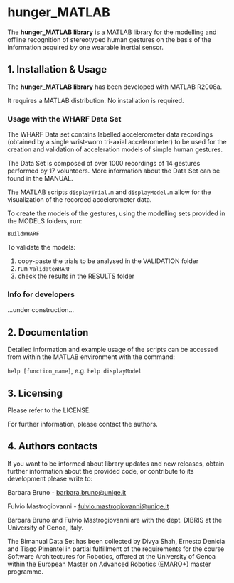 # hunger_MATLAB

The **hunger_MATLAB library** is a MATLAB library for the modelling and offline recognition of stereotyped human gestures on the basis of the information acquired by one wearable inertial sensor.

## 1. Installation & Usage

The **hunger_MATLAB library** has been developed with MATLAB R2008a.

It requires a MATLAB distribution. No installation is required.

### Usage with the WHARF Data Set

The WHARF Data set contains labelled accelerometer data recordings (obtained by a single wrist-worn 
tri-axial accelerometer) to be used for the creation and validation of acceleration 
models of simple human gestures.

The Data Set is composed of over 1000 recordings of 14 gestures performed by 17 volunteers. More information about the Data Set can be found in the MANUAL.

The MATLAB scripts `displayTrial.m` and `displayModel.m` allow for the visualization 
of the recorded accelerometer data.

To create the models of the gestures, using the modelling sets provided in the MODELS folders, run:

`BuildWHARF`

To validate the models:

1. copy-paste the trials to be analysed in the VALIDATION folder
2. run `ValidateWHARF`
3. check the results in the RESULTS folder

### Info for developers

...under construction...

## 2. Documentation

Detailed information and example usage of the scripts can be
 accessed from within the MATLAB environment with the command:

`help [function_name]`, e.g.
 `help displayModel`

## 3. Licensing

Please refer to the LICENSE.

For further information, please contact the authors.

## 4. Authors contacts

If you want to be informed about library updates and new releases, obtain further information about the provided code, or contribute to its development please write to:

Barbara Bruno - barbara.bruno@unige.it

Fulvio Mastrogiovanni - fulvio.mastrogiovanni@unige.it

Barbara Bruno and Fulvio Mastrogiovanni are with the dept. DIBRIS at the University of Genoa, Italy.

The Bimanual Data Set has been collected by Divya Shah, Ernesto Denicia and Tiago Pimentel in partial fulfillment of the requirements for the course Software Architectures for Robotics, offered at the University of Genoa within the European Master on Advanced Robotics (EMARO+) master programme.
